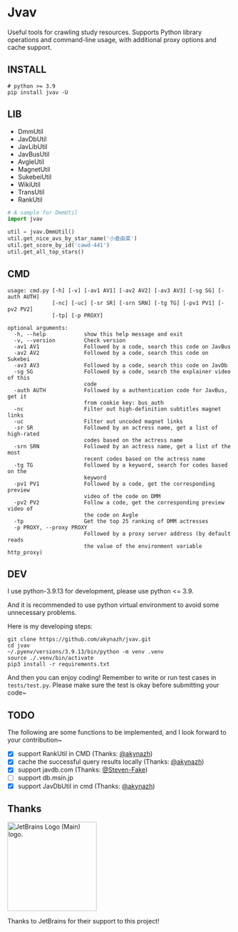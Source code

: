 # Jvav

Useful tools for crawling study resources. Supports Python library operations and command-line usage, with additional proxy options and cache support.

## INSTALL

```
# python >= 3.9
pip install jvav -U
```

## LIB

- DmmUtil
- JavDbUtil
- JavLibUtil
- JavBusUtil
- AvgleUtil
- MagnetUtil
- SukebeiUtil
- WikiUtil
- TransUtil
- RankUtil

```py
# A sample for DmmUtil
import jvav

util = jvav.DmmUtil()
util.get_nice_avs_by_star_name('小倉由菜')
util.get_score_by_id('cawd-441')
util.get_all_top_stars()
```

## CMD

```shell
usage: cmd.py [-h] [-v] [-av1 AV1] [-av2 AV2] [-av3 AV3] [-sg SG] [-auth AUTH]
              [-nc] [-uc] [-sr SR] [-srn SRN] [-tg TG] [-pv1 PV1] [-pv2 PV2]
              [-tp] [-p PROXY]

optional arguments:
  -h, --help            show this help message and exit
  -v, --version         Check version
  -av1 AV1              Followed by a code, search this code on JavBus
  -av2 AV2              Followed by a code, search this code on Sukebei
  -av3 AV3              Followed by a code, search this code on JavDb
  -sg SG                Followed by a code, search the explainer video of this
                        code
  -auth AUTH            Followed by a authentication code for JavBus, get it
                        from cookie key: bus_auth
  -nc                   Filter out high-definition subtitles magnet links
  -uc                   Filter out uncoded magnet links
  -sr SR                Followed by an actress name, get a list of high-rated
                        codes based on the actress name
  -srn SRN              Followed by an actress name, get a list of the most
                        recent codes based on the actress name
  -tg TG                Followed by a keyword, search for codes based on the
                        keyword
  -pv1 PV1              Followed by a code, get the corresponding preview
                        video of the code on DMM
  -pv2 PV2              Follow a code, get the corresponding preview video of
                        the code on Avgle
  -tp                   Get the top 25 ranking of DMM actresses
  -p PROXY, --proxy PROXY
                        Followed by a proxy server address (by default reads
                        the value of the environment variable http_proxy)
```

## DEV

I use python-3.9.13 for development, please use python <= 3.9. 

And it is recommended to use python virtual environment to avoid some unnecessary problems.

Here is my developing steps:

```shell
git clone https://github.com/akynazh/jvav.git
cd jvav
~/.pyenv/versions/3.9.13/bin/python -m venv .venv
source ./.venv/bin/activate
pip3 install -r requirements.txt
```

And then you can enjoy coding! Remember to write or run test cases in `tests/test.py`.
Please make sure the test is okay before submitting your code~

## TODO

The following are some functions to be implemented, and I look forward to your contribution~ 

- [x] support RankUtil in CMD (Thanks: [@akynazh](https://github.com/akynazh))
- [x] cache the successful query results locally (Thanks: [@akynazh](https://github.com/akynazh))
- [x] support javdb.com (Thanks: [@Steven-Fake](https://github.com/Steven-Fake))
- [ ] support db.msin.jp
- [x] support JavDbUtil in cmd (Thanks: [@akynazh](https://github.com/akynazh))

## Thanks

<a href="https://www.jetbrains.com/">
<img src="https://resources.jetbrains.com/storage/products/company/brand/logos/jb_beam.png" alt="JetBrains Logo (Main) logo." style="width: 200px;"></a>

Thanks to JetBrains for their support to this project!
